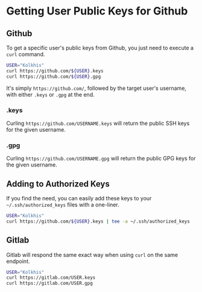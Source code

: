 

# Getting User Public Keys for Github

## Github

To get a specific user's public keys from Github,
you just need to execute a `curl` command.

```bash
USER="Kolkhis"
curl https://github.com/${USER}.keys
curl https://github.com/${USER}.gpg
```
It's simply `https://github.com/`, followed by the 
target user's username, with either `.keys` or `.gpg`
at the end.  

### .keys

Curling `https://github.com/USERNAME.keys` will return
the public SSH keys for the given username.  

### .gpg

Curling `https://github.com/USERNAME.gpg` will return
the public GPG keys for the given username.  


## Adding to Authorized Keys

If you find the need, you can easily add these keys
to your `~/.ssh/authorized_keys` files with a one-liner.

```bash
USER="Kolkhis"
curl https://github.com/${USER}.keys | tee -a ~/.ssh/authorized_keys
```


## Gitlab

Gitlab will respond the same exact way when using
`curl` on the same endpoint.

```bash
USER="Kolkhis"
curl https://gitlab.com/USER.keys
curl https://gitlab.com/USER.gpg
```






